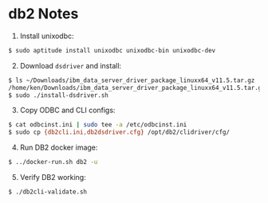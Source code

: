 # db2 Notes

1. Install unixodbc:

```sh
$ sudo aptitude install unixodbc unixodbc-bin unixodbc-dev
```

2. Download `dsdriver` and install:

```sh
$ ls ~/Downloads/ibm_data_server_driver_package_linuxx64_v11.5.tar.gz
/home/ken/Downloads/ibm_data_server_driver_package_linuxx64_v11.5.tar.gz
$ sudo ./install-dsdriver.sh
```

3. Copy ODBC and CLI configs:

```sh
$ cat odbcinst.ini | sudo tee -a /etc/odbcinst.ini
$ sudo cp {db2cli.ini,db2dsdriver.cfg} /opt/db2/clidriver/cfg/
```

4. Run DB2 docker image:

```sh
$ ../docker-run.sh db2 -u
```

5. Verify DB2 working:

```sh
$ ./db2cli-validate.sh
```
